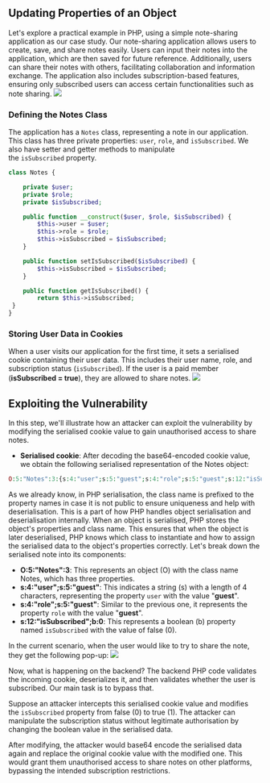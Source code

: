 
## Updating Properties of an Object
Let's explore a practical example in PHP, using a simple note-sharing application as our case study. Our note-sharing application allows users to create, save, and share notes easily. Users can input their notes into the application, which are then saved for future reference. Additionally, users can share their notes with others, facilitating collaboration and information exchange. The application also includes subscription-based features, ensuring only subscribed users can access certain functionalities such as note sharing.
	![](Pasted%20image%2020250116203059.png)

### **Defining the Notes Class**
The application has a `Notes` class, representing a note in our application. This class has three private properties: `user`, `role`, and `isSubscribed`. We also have setter and getter methods to manipulate the `isSubscribed` property.  

```php
class Notes {

    private $user;
    private $role;
    private $isSubscribed;

    public function __construct($user, $role, $isSubscribed) {
        $this->user = $user;
        $this->role = $role;
        $this->isSubscribed = $isSubscribed;
    }

    public function setIsSubscribed($isSubscribed) {
        $this->isSubscribed = $isSubscribed;
    }

    public function getIsSubscribed() {
        return $this->isSubscribed;
 }
}
```

### **Storing User Data in Cookies**
When a user visits our application for the first time, it sets a serialised cookie containing their user data. This includes their user name, role, and subscription status (`isSubscribed`). If the user is a paid member (**isSubscribed = true**), they are allowed to share notes.
	![](Pasted%20image%2020250116203729.png)

## **Exploiting the Vulnerability**
In this step, we'll illustrate how an attacker can exploit the vulnerability by modifying the serialised cookie value to gain unauthorised access to share notes.

- **Serialised cookie**: After decoding the base64-encoded cookie value, we obtain the following serialised representation of the Notes object:

```php
O:5:"Notes":3:{s:4:"user";s:5:"guest";s:4:"role";s:5:"guest";s:12:"isSubscribed";b:0;}
```

As we already know, in PHP serialisation, the class name is prefixed to the property names in case it is not public to ensure uniqueness and help with deserialisation. This is a part of how PHP handles object serialisation and deserialisation internally. When an object is serialised, PHP stores the object's properties and class name. This ensures that when the object is later deserialised, PHP knows which class to instantiate and how to assign the serialised data to the object's properties correctly. Let's break down the serialised note into its components:

- **O:5:"Notes":3**: This represents an object (O) with the class name Notes, which has three properties.
- **s:4:"user";s:5:"guest"**: This indicates a string (s) with a length of 4 characters, representing the property `user` with the value "**guest**".
- **s:4:"role";s:5:"guest"**: Similar to the previous one, it represents the property `role` with the value "**guest**".
- **s:12:"isSubscribed";b:0**: This represents a boolean (b) property named `isSubscribed` with the value of false (0).

In the current scenario, when the user would like to try to share the note, they get the following pop-up:
	![](Pasted%20image%2020250116204209.png)

Now, what is happening on the backend? The backend PHP code validates the incoming cookie, deserializes it, and then validates whether the user is subscribed. Our main task is to bypass that.

Suppose an attacker intercepts this serialised cookie value and modifies the `isSubscribed` property from false (0) to true (1). The attacker can manipulate the subscription status without legitimate authorisation by changing the boolean value in the serialised data.

After modifying, the attacker would base64 encode the serialised data again and replace the original cookie value with the modified one. This would grant them unauthorised access to share notes on other platforms, bypassing the intended subscription restrictions.